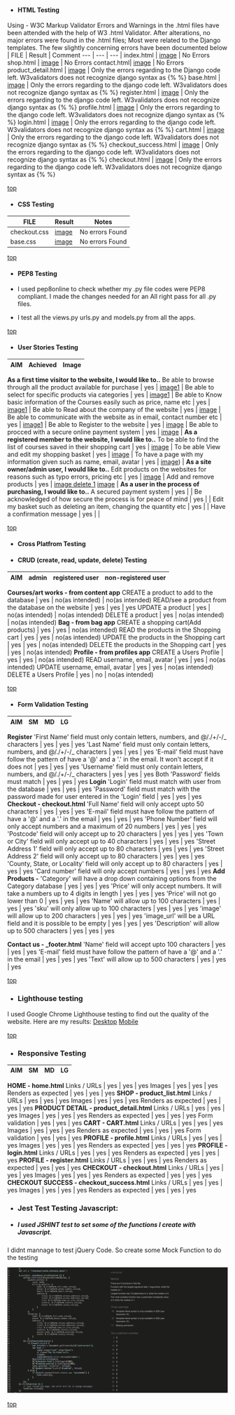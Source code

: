 - #### **HTML Testing**
Using - W3C Markup Validator
Errors and Warnings in the .html files have been attended with the help of W3 .html Validator. After alterations, no major errors were found in the .html files; Most were related to the Django templates. The few slightly concerning errors have been documented below
| FILE | Result | Comment
--- | --- | --- |
index.html | [image](static/media/base.html-validator.png) | No Errors
shop.html | [image](static/media/product_list.validator.png) | No Errors
contact.html| [image](static/media/contact-validator.png) | No Errors
product_detail.html | [image](static/media/productvalidator.png) | Only the errors regarding to the Django code left. W3validators does not recognize django syntax as {%  %}
base.html | [image](static/media/base.validator.png) | Only the errors regarding to the django code left. W3validators does not recognize django syntax as {%  %}
register.html | [image](static/media/register-validator.png) | Only the errors regarding to the django code left. W3validators does not recognize django syntax as {%  %}
profile.html | [image](static/media/profile-validator.png) | Only the errors regarding to the django code left. W3validators does not recognize django syntax as {%  %}
login.html | [image](static/media/login-validator.png) | Only the errors regarding to the django code left. W3validators does not recognize django syntax as {%  %}
cart.html | [image](static/media/cart-validator.png) | Only the errors regarding to the django code left. W3validators does not recognize django syntax as {%  %}
checkout_success.html | [image](static/media/success-validator.png) | Only the errors regarding to the django code left. W3validators does not recognize django syntax as {%  %}
checkout.html | [image](static/media/checkout-validator.png) | Only the errors regarding to the django code left. W3validators does not recognize django syntax as {%  %}

[top](#content)

- #### **CSS Testing**
| FILE | Result | Notes
--- | --- | --- |
checkout.css | [image](static/media/checkout-css.png) | No errors Found
base.css | [image](static/media/checkout-css.png) | No errors Found


[top](#content)

- #### **PEP8 Testing**
* I used pep8online to check whether my .py file codes were PEP8 compliant. I made the changes needed for an All right pass for all .py files.

* I test all the views.py urls.py and models.py from all the apps.

[top](#content)

- #### **User Stories Testing**
| AIM | Achieved | Image |
--- | --- | --- | 
**As a first time visitor to the website, I would like to..** 
Be able to browse through all the product available for purchase | yes | [image1](static/media/product_list.png) |
Be able to select for specific products via categories | yes | [image1](static/images/sorting.png) |
Be able to Know basic information of the Courses easily such as price, name etc | yes | [image1](static/media/product_detail.png) |
Be able to Read about the company of the website | yes | [image](static/media/about.png) |
Be able to communicate with the website as in email, contact number etc | yes | [image1](static/media/contact.png) |
Be able to Register to the website | yes | [image](static/media/register.png) |
Be able to procced with a secure online payment system | yes | [image](static/media/checkout.png) |
**As a registered member to the website, I would like to..** 
To be able to find the list of courses saved in their shopping cart | yes | [image](static/media/cart.png) |
To be able View and edit my shopping basket | yes | [image](static/images/cart.png) |
To have a page with my information given such as name, email, avatar | yes | [image](static/media/footer.png)) | 
**As a site owner/admin user, I would like to..**
Edit products on the websites for reasons such as typo errors, pricing etc | yes | [image](static/images/admin.png) |
Add and remove products | yes | [image delete 1](readme/images/delete_product.png) [image](static/images/admin.png) |
**As a user in the process of purchasing, I would like to..** 
A secured payment system | yes | |
Be acknowledged of how secure the process is for peace of mind | yes | |
Edit my basket such as deleting an item, changing the quantity etc | yes | |
Have a confirmation message | yes | |

[top](#content)

- #### **Cross Platfrom Testing**

- #### CRUD (create, read, update, delete) Testing
| AIM | admin | registered user | non-registered user |
--- | --- | --- | --- |
**Courses/art works - from content app**
CREATE a product to add to the database | yes | no(as intended) | no(as intended)
READ/see a product from the database on the website | yes | yes | yes
UPDATE a product | yes | no(as intended) | no(as intended)
DELETE a product | yes | no(as intended) | no(as intended)
**Bag - from bag app**
CREATE a shopping cart(Add products) | yes | yes | no(as intended)
READ the products in the Shopping cart | yes | yes | no(as intended)
UPDATE the products in the Shopping cart | yes | yes | no(as intended)
DELETE the products in the Shopping cart | yes | yes | no(as intended)
**Profile - from profiles app**
CREATE a Users Profile | yes | yes | no(as intended)
READ  username, email, avatar | yes | yes | no(as intended)
UPDATE username, email, avatar | yes | yes | no(as intended)
DELETE a Users Profile | yes | no | no(as intended)

[top](#content)

- #### Form Validation Testing
| AIM | SM | MD | LG |
--- | --- | --- | --- |
**Register** 
'First Name' field must only contain letters, numbers, and @/./+/-/_ characters | yes | yes | yes
'Last Name' field must only contain letters, numbers, and @/./+/-/_ characters | yes | yes | yes
'E-mail' field must have follow the pattern of have a '@' and a '.' in the email. It won't accept if it does not | yes | yes | yes
'Username' field must only contain letters, numbers, and @/./+/-/_ characters | yes | yes | yes
Both 'Password' fields must match | yes | yes | yes
**Login**
'Login' field must match with user from the database | yes | yes | yes
'Password' field must match with the password made for user entered in the 'Login' field | yes | yes | yes
**Checkout - checkout.html**
'Full Name' field will only accept upto 50 characters | yes | yes | yes
'E-mail' field must have follow the pattern of have a '@' and a '.' in the email | yes | yes | yes
'Phone Number' field will only accept numbers and a maximum of 20 numbers | yes | yes | yes
'Postcode' field will only accept up to 20 characters | yes | yes | yes
'Town or City' field will only accept up to 40 characters | yes | yes | yes
'Street Address 1' field will only accept up to 80 characters | yes | yes | yes
'Street Address 2' field will only accept up to 80 characters | yes | yes | yes
'County, State, or Locality' field will only accept up to 80 characters | yes | yes | yes
'Card number' field will only accept numbers | yes | yes | yes
**Add Products -**
'Category' will have a drop down containing options from the Category database | yes | yes | yes
'Price' will only accept numbers. It will take a numbers up to 4 digits in length | yes | yes | yes
'Price' will not go lower than 0 | yes | yes | yes
'Name' will allow up to 100 characters | yes | yes | yes
'sku' will only allow up to 100 characters | yes | yes | yes
'image' will allow up to 200 characters | yes | yes | yes
'image_url' will be a URL field and it is possible to be empty | yes | yes | yes
'Description' will allow up to 500 characters | yes | yes | yes

**Contact us - _footer.html**
'Name' field will accept upto 100 characters | yes | yes | yes
'E-mail' field must have follow the pattern of have a '@' and a '.' in the email | yes | yes | yes
'Text' will allow up to 500 characters | yes | yes | yes

[top](#content)

- ### Lighthouse testing
I used Google Chrome Lighthouse testing to find out the quality of the website. Here are my results: 
[Desktop](static/media/lighthouse.png)
[Mobile](static/media/lighthouse1.png)

[top](#content)

- ### Responsive Testing
AIM | SM | MD | LG |
--- | --- | --- | --- |
**HOME - home.html**
Links / URLs | yes | yes | yes
Images | yes | yes | yes
Renders as expected | yes | yes | yes
**SHOP - product_list.html**
Links / URLs | yes | yes | yes
Images | yes | yes | yes
Renders as expected | yes | yes | yes
**PRODUCT DETAIL - product_detail.html**
Links / URLs | yes | yes | yes
Images | yes | yes | yes
Renders as expected | yes | yes | yes
Form validation | yes | yes | yes
**CART - CART.html**
Links / URLs | yes | yes | yes
Images | yes | yes | yes
Renders as expected | yes | yes | yes
Form validation | yes | yes | yes
**PROFILE - profile.html**
Links / URLs | yes | yes | yes
Images | yes | yes | yes
Renders as expected | yes | yes | yes
**PROFILE - login.html**
Links / URLs | yes | yes | yes
Renders as expected | yes | yes | yes
**PROFILE - register.html**
Links / URLs | yes | yes | yes
Renders as expected | yes | yes | yes
**CHECKOUT - checkout.html**
Links / URLs | yes | yes | yes
Images | yes | yes | yes
Renders as expected | yes | yes | yes
**CHECKOUT SUCCESS - checkout_success.html**
Links / URLs | yes | yes | yes
Images | yes | yes | yes
Renders as expected | yes | yes | yes

- ### Jest Test Testing Javascript:

- ##### I used JSHINT test to set some of the functions I create with Javascript.

I didnt mannage to test jQuery Code. So create some Mock Function to do the testing

![JSHINT Test](static/media/stripe-test.png "Stripe")


[top](#content)
